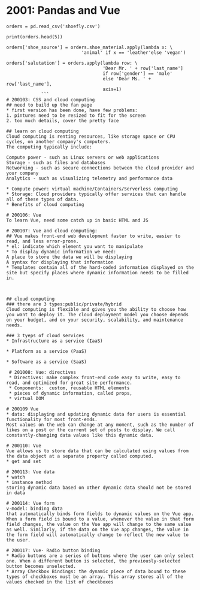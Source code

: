 # 2001: Pandas and Vue  


```  
orders = pd.read_csv('shoefly.csv')

print(orders.head(5))

orders['shoe_source'] = orders.shoe_material.apply(lambda x: \
                        	'animal' if x == 'leather'else 'vegan')

orders['salutation'] = orders.apply(lambda row: \
                                    'Dear Mr. ' + row['last_name']
                                    if row['gender'] == 'male'
                                    else 'Dear Ms. ' + row['last_name'],
                                    axis=1)  
             ```  
# 200103: CSS and cloud computing  
## need to build up the fan page  
* first version has been done, have few problems:  
1. pintures need to be resized to fit for the screen  
2. too much details, cover the pretty face  

## learn on cloud computing  
Cloud computing is renting resources, like storage space or CPU cycles, on another company's computers.  
The computing typically include:  

Compute power - such as Linux servers or web applications  
Storage - such as files and databases  
Networking - such as secure connections between the cloud provider and your company  
Analytics - such as visualizing telemetry and performance data  
  
* Compute power: virtual machine/Containers/Serverless computing  
* Storage: Cloud providers typically offer services that can handle all of these types of data.   
* Benefits of cloud computing  

# 200106: Vue  
To learn Vue, need some catch up in basic HTML and JS  

# 200107: Vue and cloud computing:  
## Vue makes front-end web development faster to write, easier to read, and less error-prone.    
* el: indicate which element you want to manipulate  
* To display dynamic information we need:  
A place to store the data we will be displaying  
A syntax for displaying that information  
* Templates contain all of the hard-coded information displayed on the site but specify places where dynamic information needs to be filled in.  



## cloud computing  
### there are 3 types:public/private/hybrid     
Cloud computing is flexible and gives you the ability to choose how you want to deploy it. The cloud deployment model you choose depends on your budget, and on your security, scalability, and maintenance needs.  
 
### 3 tyeps of cloud services  
* Infrastructure as a service (IaaS)  

* Platform as a service (PaaS)  

* Software as a service (SaaS)  
  
 # 201008: Vue: directives  
 * Directives: make complex front-end code easy to write, easy to read, and optimized for great site performance.  
 * Components:  custom, reusable HTML elements  
 * pieces of dynamic information, called props,   
 * virtual DOM  
 
# 200109 Vue  
* data: displaying and updating dynamic data for users is essential functionality for most front-ends.  
Most values on the web can change at any moment, such as the number of likes on a post or the current set of posts to display. We call constantly-changing data values like this dynamic data.   

# 200110: Vue   
Vue allows us to store data that can be calculated using values from the data object at a separate property called computed.  
* get and set  

# 200113: Vue data  
* watch  
* instance method  
storing dynamic data based on other dynamic data should not be stored in data  

# 200114: Vue form  
v-model: binding data  
that automatically binds form fields to dynamic values on the Vue app. When a form field is bound to a value, whenever the value in that form field changes, the value on the Vue app will change to the same value as well. Similarly, if the data on the Vue app changes, the value in the form field will automatically change to reflect the new value to the user.  

# 200117: Vue- Radio button binding  
* Radio buttons are a series of buttons where the user can only select one. When a different button is selected, the previously-selected button becomes unselected.  
* Array Checkbox Bindings: the dynamic piece of data bound to these types of checkboxes must be an array. This array stores all of the values checked in the list of checkboxes  
